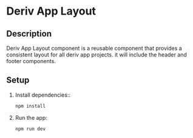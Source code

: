 # Deriv App Layout

## Description
Deriv App Layout component is a reusable component that provides a consistent layout for all deriv app projects. it will include the header and footer components.

## Setup

1. Install dependencies::
   ```bash
   npm install
    ```
2. Run the app:
    ```bash
   npm run dev
   ```
